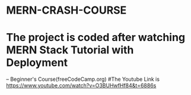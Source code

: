 # MERN-CRASH-COURSE
# The project is coded after watching MERN Stack Tutorial with Deployment 
– Beginner's Course(freeCodeCamp.org)
#The Youtube Link is https://www.youtube.com/watch?v=O3BUHwfHf84&t=6886s
